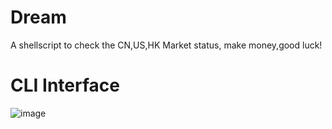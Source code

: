 # Dream
A shellscript to check the CN,US,HK Market status, make money,good luck!

# CLI Interface
![image](https://github.com/FanJialins/dream/blob/main/CLI%20Interface.png)